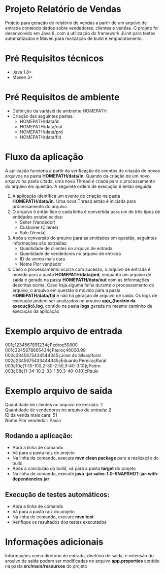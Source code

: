 # Projeto Relatório de Vendas
Projeto para geração de relatório de vendas a partir de um arquivo de entrada contendo dados sobre vendedores, clientes e vendas.
O projeto foi desenvolvido em Java 8, com a utilização do framework JUnit para testes automatizados e Maven para realização de build
e empacotamento.

# Pré Requisitos técnicos
  - Java 1.8+
  - Maven 3+
  
# Pré Requisitos de ambiente
  - Definição da variável de ambiente HOMEPATH
  - Criação das seguintes pastas:
	- HOMEPATH/data/in
	- HOMEPATH/data/out
	- HOMEPATH/data/prd
	- HOMEPATH/data/fld

# Fluxo da aplicação
A aplicação funciona a partir da verificação de eventos de criação de novos arquivos na pasta **HOMEPATH/data/in**. Quando
da criação de um novo arquivo na pasta citada, uma nova Thread é criada para o processamento do arquivo em questão. A seguinte
ordem de execução é então seguida:<br/>
1. A aplicação identifica um evento de criação na pasta **HOMEPATH/data/in**. Uma nova Thread então é iniciada para processamento do arquivo<br/>
2. O arquivo é então lido e cada linha é convertida para um de três tipos de entidades estabelecidas:<br/>
   - Seller (Vendedor)<br/>
   - Customer (Cliente)<br/>
   - Sale (Venda)<br/>
3. Após a conversão do arquivo para as entidades em questão, seguintes informações são extraídas:<br/>
	- Quantidade de clientes no arquivo de entrada<br/>
	- Quantidade de vendedores no arquivo de entrada<br/>
	- ID da venda mais cara<br/>
	- Nome Pior vendedor<br/>
4. Caso o processamento ocorra com sucesso, o arquivo de entrada é movido para a pasta **HOMEPATH/data/prd**, enquanto um arquivo de saída é gerado
na pasta **HOMEPATH/data/out** com as informações descritas acima. Caso haja alguma falha durante o processamento do arquivo, o arquivo em questão é 
movido para a pasta **HOMEPATH/data/fld** e não há geração de arquivo de saída. Os logs de execução podem ser analizados no arquivo **app_{horário da execução}.log**, contido
na pasta **logs** gerada no mesmo caminho de execução da aplicação

# Exemplo arquivo de entrada
001ç1234567891234çPedroç50000<br/>
001ç3245678865434çPauloç40000.99<br/>
002ç2345675434544345çJose da SilvaçRural<br/> 
002ç2345675433444345çEduardo PereiraçRural<br/> 
003ç10ç[1-10-100,2-30-2.50,3-40-3.10]çPedro<br/> 
003ç08ç[1-34-10,2-33-1.50,3-40-0.10]çPaulo<br/>

# Exemplo arquivo de saída
Quantidade de clientes no arquivo de entrada: 2<br/>
Quantidade de vendedores no arquivo de entrada: 2<br/>
ID da venda mais cara: 51<br/>
Nome Pior vendedor: Paulo<br/>

## Rodando a aplicação:
  - Abra a linha de comando
  - Vá para a pasta raiz do projeto
  - Na linha de comando, execute **mvn clean package** para a realização do build
  - Após a conclusão do build, vá para a pasta **target** do projeto
  - Na linha de comando, execute **java -jar sales-1.0-SNAPSHOT-jar-with-dependencies.jar**

## Execução de testes automáticos:
  - Abra a linha de comando
  - Vá para a pasta raiz do projeto
  - Na linha de comando, execute **mvn test**
  - Verifique os resultados dos testes executados
  
# Informações adicionais
Informações como diretório de entrada, diretório de saída, e extensão do arquivo de saída podem ser modificadas no arquivo **app.properties** contido na 
pasta **src/main/resources** do projeto
